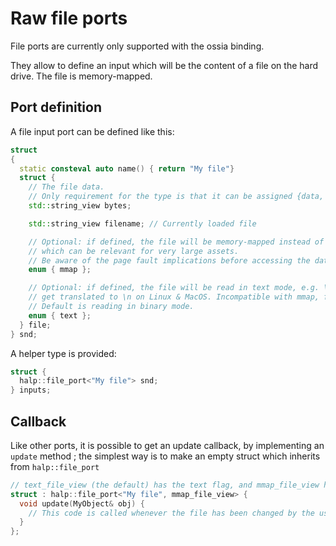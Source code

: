 # Raw file ports

File ports are currently only supported with the ossia binding.

They allow to define an input which will be the content of a file on the hard drive.
The file is memory-mapped.

## Port definition

A file input port can be defined like this:

```cpp
struct
{
  static consteval auto name() { return "My file"}
  struct {
    // The file data. 
    // Only requirement for the type is that it can be assigned {data, size}.
    std::string_view bytes; 

    std::string_view filename; // Currently loaded file

    // Optional: if defined, the file will be memory-mapped instead of being copied in RAM, 
    // which can be relevant for very large assets.
    // Be aware of the page fault implications before accessing the data in the audio code !
    enum { mmap }; 

    // Optional: if defined, the file will be read in text mode, e.g. \r\n (Windows line endings) 
    // get translated to \n on Linux & MacOS. Incompatible with mmap, for obvious reasons.
    // Default is reading in binary mode.
    enum { text }; 
  } file;
} snd;
```

A helper type is provided:

```cpp
struct {
  halp::file_port<"My file"> snd;
} inputs;
```

## Callback
Like other ports, it is possible to get an update callback, by implementing an `update` method ;
the simplest way is to make an empty struct which inherits from `halp::file_port`

```cpp
// text_file_view (the default) has the text flag, and mmap_file_view has the mmap flag.
struct : halp::file_port<"My file", mmap_file_view> {
  void update(MyObject& obj) {
    // This code is called whenever the file has been changed by the user
  }
};
```
